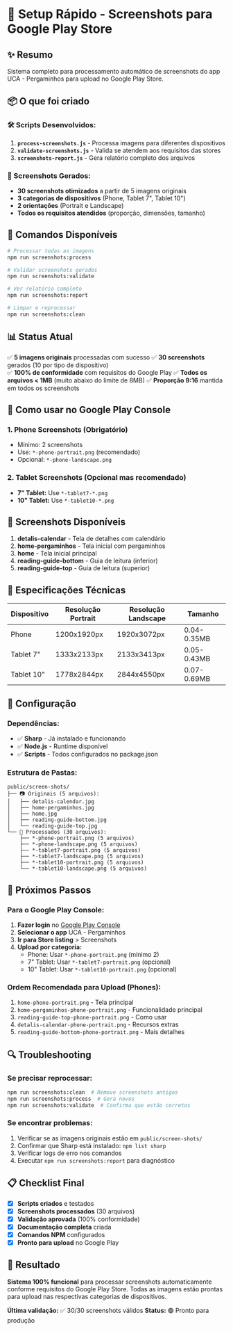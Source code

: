 # 🚀 Setup Rápido - Screenshots para Google Play Store

## ✨ Resumo

Sistema completo para processamento automático de screenshots do app UCA - Pergaminhos para upload no Google Play Store.

## 📦 O que foi criado

### 🛠️ Scripts Desenvolvidos:
1. **`process-screenshots.js`** - Processa imagens para diferentes dispositivos
2. **`validate-screenshots.js`** - Valida se atendem aos requisitos das stores
3. **`screenshots-report.js`** - Gera relatório completo dos arquivos

### 📱 Screenshots Gerados:
- **30 screenshots otimizados** a partir de 5 imagens originais
- **3 categorias de dispositivos** (Phone, Tablet 7", Tablet 10")
- **2 orientações** (Portrait e Landscape)
- **Todos os requisitos atendidos** (proporção, dimensões, tamanho)

## 🎯 Comandos Disponíveis

```bash
# Processar todas as imagens
npm run screenshots:process

# Validar screenshots gerados
npm run screenshots:validate

# Ver relatório completo
npm run screenshots:report

# Limpar e reprocessar
npm run screenshots:clean
```

## 📊 Status Atual

✅ **5 imagens originais** processadas com sucesso
✅ **30 screenshots** gerados (10 por tipo de dispositivo)  
✅ **100% de conformidade** com requisitos do Google Play
✅ **Todos os arquivos < 1MB** (muito abaixo do limite de 8MB)
✅ **Proporção 9:16** mantida em todos os screenshots

## 📱 Como usar no Google Play Console

### 1. Phone Screenshots (Obrigatório)
- Mínimo: 2 screenshots
- Use: `*-phone-portrait.png` (recomendado)
- Opcional: `*-phone-landscape.png`

### 2. Tablet Screenshots (Opcional mas recomendado)
- **7" Tablet:** Use `*-tablet7-*.png`
- **10" Tablet:** Use `*-tablet10-*.png`

## 🎨 Screenshots Disponíveis

1. **detalis-calendar** - Tela de detalhes com calendário
2. **home-pergaminhos** - Tela inicial com pergaminhos  
3. **home** - Tela inicial principal
4. **reading-guide-bottom** - Guia de leitura (inferior)
5. **reading-guide-top** - Guia de leitura (superior)

## 📏 Especificações Técnicas

| Dispositivo | Resolução Portrait | Resolução Landscape | Tamanho |
|-------------|-------------------|---------------------|---------|
| Phone | 1200x1920px | 1920x3072px | 0.04-0.35MB |
| Tablet 7" | 1333x2133px | 2133x3413px | 0.05-0.43MB |
| Tablet 10" | 1778x2844px | 2844x4550px | 0.07-0.69MB |

## 🔧 Configuração

### Dependências:
- ✅ **Sharp** - Já instalado e funcionando
- ✅ **Node.js** - Runtime disponível  
- ✅ **Scripts** - Todos configurados no package.json

### Estrutura de Pastas:
```
public/screen-shots/
├── 📷 Originais (5 arquivos):
│   ├── detalis-calendar.jpg
│   ├── home-pergaminhos.jpg  
│   ├── home.jpg
│   ├── reading-guide-bottom.jpg
│   └── reading-guide-top.jpg
└── 📱 Processados (30 arquivos):
    ├── *-phone-portrait.png (5 arquivos)
    ├── *-phone-landscape.png (5 arquivos)
    ├── *-tablet7-portrait.png (5 arquivos)
    ├── *-tablet7-landscape.png (5 arquivos)
    ├── *-tablet10-portrait.png (5 arquivos)
    └── *-tablet10-landscape.png (5 arquivos)
```

## 🎯 Próximos Passos

### Para o Google Play Console:
1. **Fazer login** no [Google Play Console](https://play.google.com/console)
2. **Selecionar o app** UCA - Pergaminhos
3. **Ir para Store listing** > Screenshots
4. **Upload por categoria:**
   - Phone: Usar `*-phone-portrait.png` (mínimo 2)
   - 7" Tablet: Usar `*-tablet7-portrait.png` (opcional)
   - 10" Tablet: Usar `*-tablet10-portrait.png` (opcional)

### Ordem Recomendada para Upload (Phones):
1. `home-phone-portrait.png` - Tela principal
2. `home-pergaminhos-phone-portrait.png` - Funcionalidade principal
3. `reading-guide-top-phone-portrait.png` - Como usar
4. `detalis-calendar-phone-portrait.png` - Recursos extras
5. `reading-guide-bottom-phone-portrait.png` - Mais detalhes

## 🔍 Troubleshooting

### Se precisar reprocessar:
```bash
npm run screenshots:clean  # Remove screenshots antigos
npm run screenshots:process  # Gera novos
npm run screenshots:validate  # Confirma que estão corretos
```

### Se encontrar problemas:
1. Verificar se as imagens originais estão em `public/screen-shots/`
2. Confirmar que Sharp está instalado: `npm list sharp`
3. Verificar logs de erro nos comandos
4. Executar `npm run screenshots:report` para diagnóstico

## 📋 Checklist Final

- [x] **Scripts criados** e testados
- [x] **Screenshots processados** (30 arquivos)
- [x] **Validação aprovada** (100% conformidade)
- [x] **Documentação completa** criada
- [x] **Comandos NPM** configurados
- [x] **Pronto para upload** no Google Play

## 🎉 Resultado

**Sistema 100% funcional** para processar screenshots automaticamente conforme requisitos do Google Play Store. Todas as imagens estão prontas para upload nas respectivas categorias de dispositivos.

**Última validação:** ✅ 30/30 screenshots válidos
**Status:** 🟢 Pronto para produção
